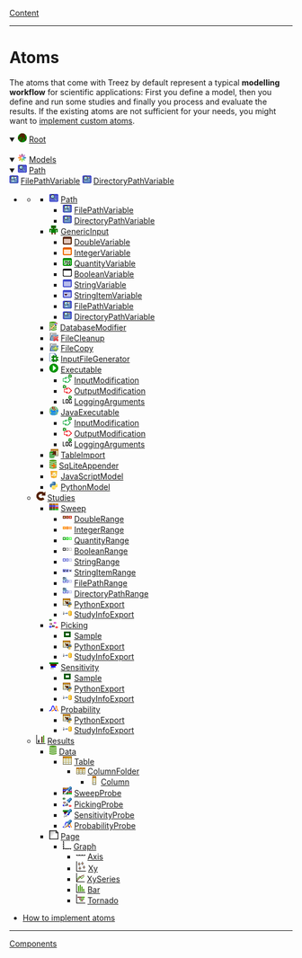 [Content](../../README.md)

----

# Atoms

The atoms that come with Treez by default represent a typical **modelling workflow** for scientific applications: 
First you define a model, then you define and run some studies and finally you process and evaluate the results. If the
existing atoms are not sufficient for your needs, you might want to [implement custom atoms](./atoms/howToImplementAtoms.md). 

<details open>
  <summary> <img src="../../icons/root.png"> <a href="./root.md">Root</a> </summary>
  <span>&nbsp;</span>
  <span>
     <details open>
       <summary> <img src="../../icons/models.png"> <a href="./model/models.md">Models</a> </summary>
       <div>
         <details open>
            <summary> <img src="../../icons/path.png"> <a href="./model/path/path.md">Path</a> </summary>
            <div>
              <img src="../../icons/filePathVariable.png"> <a href="./variable/field/filePathVariable.md">FilePathVariable</a>
              <img src="../../icons/directoryPathVariable.png"> <a href="./variable/field/directoryPathVariable.md">DirectoryPathVariable</a>
            </div>
        </details>
       </div>
    </details>
  </span>
 
</details>

* 
  * 
    * ![](../../icons/path.png) [Path](./model/path/path.md)
      * ![](../../icons/filePathVariable.png) [FilePathVariable](./variable/field/filePathVariable.md)
      * ![](../../icons/directoryPathVariable.png) [DirectoryPathVariable](./variable/field/directoryPathVariable.md)
    * ![](../../icons/genericInput.png) [GenericInput](./model/genericInput/genericInput.md)
      * ![](../../icons/doubleVariable.png) [DoubleVariable](./variable/field/doubleVariable.md)
      * ![](../../icons/integerVariable.png) [IntegerVariable](./variable/field/integerVariable.md)
      * ![](../../icons/quantityVariable.png) [QuantityVariable](./variable/field/quantityVariable.md)
      * ![](../../icons/booleanVariable.png) [BooleanVariable](./variable/field/booleanVariable.md)
      * ![](../../icons/stringVariable.png) [StringVariable](./variable/field/stringVariable.md)
      * ![](../../icons/stringItemVariable.png) [StringItemVariable](./variable/field/stringItemVariable.md)
      * ![](../../icons/filePathVariable.png) [FilePathVariable](./variable/field/filePathVariable.md)
      * ![](../../icons/directoryPathVariable.png) [DirectoryPathVariable](./variable/field/directoryPathVariable.md)
    * ![](../../icons/databaseModifier.png) [DatabaseModifier](./model/code/databaseModifier.md)
    * ![](../../icons/fileCleanup.png) [FileCleanup](./model/fileCleanup/fileCleanup.md)
    * ![](../../icons/fileCopy.png) [FileCopy](./model/fileCopy/fileCopy.md)
    * ![](../../icons/inputFile.png) [InputFileGenerator](./model/inputFileGenerator/inputFileGenerator.md)
    * ![](../../icons/run.png) [Executable](./model/executable/executable.md) 
      * ![](../../icons/inputModification.png) [InputModification](./model/executable/inputModification.md)
      * ![](../../icons/outputModification.png) [OutputModification](./model/executable/outputModification.md)
      * ![](../../icons/loggingArguments.png) [LoggingArguments](./model/executable/loggingArguments.md)     
    * ![](../../icons/java.png) [JavaExecutable](./model/executable/javaExecutable.md) 
      * ![](../../icons/inputModification.png) [InputModification](./model/executable/inputModification.md)
      * ![](../../icons/outputModification.png) [OutputModification](./model/executable/outputModification.md)
      * ![](../../icons/loggingArguments.png) [LoggingArguments](./model/executable/loggingArguments.md)
    * ![](../../icons/tableImport.png) [TableImport](./model/tableImport/tableImport.md)
    * ![](../../icons/databaseAppender.png) [SqLiteAppender](./model/sqLiteAppender/sqLiteAppender.md)     
    * ![](../../icons/javaScript.png) [JavaScriptModel](./model/code/javaScriptModel.md)
    * ![](../../icons/python.png) [PythonModel](./model/code/pythonModel.md)
  * ![](../../icons/studies.png) [Studies](./study/studies.md)
    * ![](../../icons/sweep.png) [Sweep](./study/sweep/sweep.md)
      * ![](../../icons/doubleRange.png) [DoubleRange](./variable/range/doubleRange.md)
      * ![](../../icons/integerRange.png) [IntegerRange](./variable/range/integerRange.md)
      * ![](../../icons/quantityRange.png) [QuantityRange](./variable/range/quantityRange.md)
      * ![](../../icons/booleanRange.png) [BooleanRange](./variable/range/booleanRange.md)
      * ![](../../icons/stringRange.png) [StringRange](./variable/range/stringRange.md)
      * ![](../../icons/stringItemRange.png) [StringItemRange](./variable/range/stringItemRange.md)
      * ![](../../icons/filePathRange.png) [FilePathRange](./variable/range/filePathRange.md)
      * ![](../../icons/directoryPathRange.png) [DirectoryPathRange](./variable/range/directoryPathRange.md)
      * ![](../../icons/pythonExport.png) [PythonExport](./study/pythonExport/pythonExport.md)
      * ![](../../icons/studyInfoExport.png) [StudyInfoExport](./study/studyInfoExport/studyInfoExport.md)
    * ![](../../icons/picking.png) [Picking](./study/picking/picking.md)
      * ![](../../icons/sample.png) [Sample](./study/sample/sample.md)
      * ![](../../icons/pythonExport.png) [PythonExport](./study/pythonExport/pythonExport.md)
      * ![](../../icons/studyInfoExport.png) [StudyInfoExport](./study/studyInfoExport/studyInfoExport.md)
    * ![](../../icons/sensitivity.png) [Sensitivity](./study/sensitivity/sensitivity.md)
      * ![](../../icons/sample.png) [Sample](./study/sample/sample.md) 
      * ![](../../icons/pythonExport.png) [PythonExport](./study/pythonExport/pythonExport.md)
      * ![](../../icons/studyInfoExport.png) [StudyInfoExport](./study/studyInfoExport/studyInfoExport.md)
    * ![](../../icons/probability.png) [Probability](./study/probability/probability.md)
      * ![](../../icons/pythonExport.png) [PythonExport](./study/pythonExport/pythonExport.md)
      * ![](../../icons/studyInfoExport.png) [StudyInfoExport](./study/studyInfoExport/studyInfoExport.md)  
  * ![](../../icons/results.png) [Results](./result/results.md)
    * ![](../../icons/data.png) [Data](./result/data/data.md)
      * ![](../../icons/table.png) [Table](./data/table/table.md)
        * ![](../../icons/columnFolder.png) [ColumnFolder](./data/column/columnFolder.md)
          * ![](../../icons/column.png) [Column](./data/column/column.md)
      * ![](../../icons/sweepProbe.png) [SweepProbe](./result/probe/sweepProbe.md)
      * ![](../../icons/pickingProbe.png) [PickingProbe](./result/probe/pickingProbe.md)
      * ![](../../icons/sensitivityProbe.png) [SensitivityProbe](./result/probe/sensitivityProbe.md)     
      * ![](../../icons/probabilityProbe.png) [ProbabilityProbe](./result/probe/probabilityProbe.md)
    * ![](../../icons/page.png) [Page](./result/page/page.md)
      * ![](../../icons/graph.png) [Graph](./result/graph/graph.md)
        * ![](../../icons/axis.png) [Axis](./result/axis/axis.md)
        * ![](../../icons/xy.png) [Xy](./result/xy/xy.md)
        * ![](../../icons/xySeries.png) [XySeries](./result/xySeries/xy.md)
        * ![](../../icons/bar.png) [Bar](./result/bar/bar.md)
        * ![](../../icons/tornado.png) [Tornado](./result/tornado/tornado.md)
      
* [How to implement atoms](./howToImplementAtoms.md)

----
[Components](../components/components.md)
